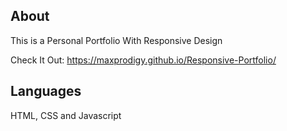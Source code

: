 ## About

This is a Personal Portfolio With Responsive Design

Check It Out: https://maxprodigy.github.io/Responsive-Portfolio/

## Languages
HTML, CSS and Javascript
